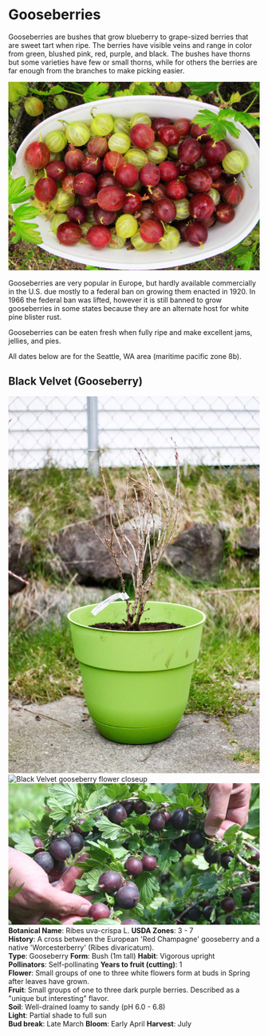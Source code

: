 # Gooseberries

Gooseberries are bushes that grow blueberry to grape-sized berries that are sweet tart when ripe. The berries have visible veins and range in color from green, blushed pink, red, purple, and black. The bushes have thorns but some varieties have few or small thorns, while for others the berries are far enough from the branches to make picking easier.

![Different kinds of gooseberries](./gooseberry-varieties.jpg)

Gooseberries are very popular in Europe, but hardly available commercially in the U.S. due mostly to a federal ban on growing them enacted in 1920. In 1966 the federal ban was lifted, however it is still banned to grow gooseberries in some states because they are an alternate host for white pine blister rust.

Gooseberries can be eaten fresh when fully ripe and make excellent jams, jellies, and pies.

All dates below are for the Seattle, WA area (maritime pacific zone 8b).

## Black Velvet (Gooseberry)

<div class="strip">
  <img src="./black-velvet-gooseberry-dormant-in-pot.jpg" title="Black Velvet gooseberry bare-root planted in a pot while dormant"/>
  <img src="/2016/04/20/ribes-flower-comparison/black-velvet-gooseberry-flower.jpg" title="Black Velvet gooseberry flower closeup"/>
  <img src="./black-velvet-gooseberry-berries.jpg" title="Black Velvet gooseberry ripe berries"/>
</div>

<div class="plantInfo">
  <div class="row">
    <span class="column">
      <strong>Botanical Name</strong>: Ribes uva-crispa L.
    </span>
    <span class="column">
      <strong>USDA Zones</strong>: 3 - 7
    </span>
  </div>
  <div class="row">
    <span class="column">
      <strong>History</strong>: A cross between the European 'Red Champagne' gooseberry and a native 'Worcesterberry' (Ribes divaricatum).
    </span>
  </div>
  <div class="row">
    <span class="column">
      <strong>Type</strong>: Gooseberry
    </span>
    <span class="column">
      <strong>Form</strong>: Bush (1m tall)
    </span>
    <span class="column">
      <strong>Habit</strong>: Vigorous upright
    </span>
  </div>
  <div class="row">
    <span class="column">
      <strong>Pollinators</strong>: Self-pollinating
    </span>
    <span class="column">
      <strong>Years to fruit (cutting)</strong>: 1
    </span>
  </div>
  <div class="row">
    <span class="column">
      <strong>Flower</strong>: Small groups of one to three white flowers form at buds in Spring after leaves have grown.
    </span>
  </div>
  <div class="row">
    <span class="column">
      <strong>Fruit</strong>: Small groups of one to three dark purple berries. Described as a "unique but interesting" flavor.
    </span>
  </div>
  <div class="row">
    <span class="column">
      <strong>Soil</strong>: Well-drained loamy to sandy (pH 6.0 - 6.8)
    </span>
  </div>
  <div class="row">
    <span class="column">
      <strong>Light</strong>: Partial shade to full sun
    </span>
  </div>
  <div class="row">
    <span class="column">
      <strong>Bud break</strong>: Late March
    </span>
    <span class="column">
      <strong>Bloom</strong>: Early April
    </span>
    <span class="column">
      <strong>Harvest</strong>: July
    </span>
  </div>
</div>
